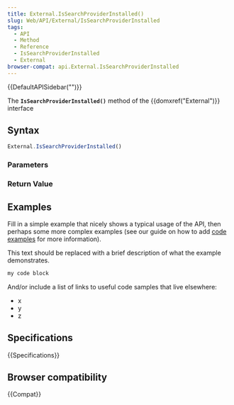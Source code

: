 ```yaml
---
title: External.IsSearchProviderInstalled()
slug: Web/API/External/IsSearchProviderInstalled
tags:
  - API
  - Method
  - Reference
  - IsSearchProviderInstalled
  - External
browser-compat: api.External.IsSearchProviderInstalled
---
```

{{DefaultAPISidebar("")}}

The **`IsSearchProviderInstalled()`** method of the {{domxref("External")}} interface 

## Syntax

```js
External.IsSearchProviderInstalled()
```

### Parameters



### Return Value



## Examples

Fill in a simple example that nicely shows a typical usage of the API, then perhaps some more complex examples (see our guide on how to add [code examples](/en-US/docs/MDN/Contribute/Structures/Code_examples) for more information).

This text should be replaced with a brief description of what the example demonstrates.

```js
my code block
```

And/or include a list of links to useful code samples that live elsewhere:

*   x
*   y
*   z

## Specifications

{{Specifications}}

## Browser compatibility

{{Compat}}

